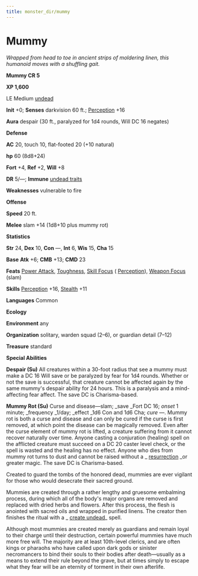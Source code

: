 ```yaml
---
title: monster_dir/mummy
---
```

# Mummy

_Wrapped from head to toe in ancient strips of moldering linen, this humanoid moves with a shuffling gait._

**Mummy CR 5**

**XP 1,600**

LE Medium [undead](creatureTypes#_undead)

**Init** +0; **Senses** darkvision 60 ft.; [Perception](../skill_dir/perception#_perception) +16

**Aura** despair (30 ft., paralyzed for 1d4 rounds, Will DC 16 negates)

**Defense**

**AC** 20, touch 10, flat-footed 20 (+10 natural)

**hp** 60 (8d8+24)

**Fort** +4, **Ref** +2, **Will** +8

**DR** 5/—; **Immune** [undead traits](universalMonsterRules#_undead-traits)

**Weaknesses** vulnerable to fire

**Offense**

**Speed** 20 ft.

**Melee** slam +14 (1d8+10 plus mummy rot)

**Statistics**

**Str** 24, **Dex** 10, **Con** —, **Int** 6, **Wis** 15, **Cha** 15

**Base**  **Atk** +6; **CMB** +13; **CMD** 23

**Feats** [Power Attack](../feats#_power-attack), [Toughness](../feats#_toughness), [Skill Focus](../feats#_skill-focus) ( [Perception](../skill_dir/perception#_perception)), [Weapon Focus](../feats#_weapon-focus) (slam)

**Skills** [Perception](../skill_dir/perception#_perception) +16, [Stealth](../skill_dir/stealth#_stealth) +11

**Languages** Common

**Ecology**

**Environment** any

**Organization** solitary, warden squad (2–6), or guardian detail (7–12)

**Treasure** standard

**Special Abilities**

**Despair (Su)** All creatures within a 30-foot radius that see a mummy must make a DC 16 Will save or be paralyzed by fear for 1d4 rounds. Whether or not the save is successful, that creature cannot be affected again by the same mummy's despair ability for 24 hours. This is a paralysis and a mind-affecting fear affect. The save DC is Charisma-based.

**Mummy Rot (Su)** Curse and disease—slam; _save _Fort DC 16; _onset_ 1 minute; _frequency _1/day; _effect _1d6 Con and 1d6 Cha; _cure_ —. Mummy rot is both a curse and disease and can only be cured if the curse is first removed, at which point the disease can be magically removed. Even after the curse element of mummy rot is lifted, a creature suffering from it cannot recover naturally over time. Anyone casting a conjuration (healing) spell on the afflicted creature must succeed on a DC 20 caster level check, or the spell is wasted and the healing has no effect. Anyone who dies from mummy rot turns to dust and cannot be raised without a _ [resurrection](../spell_dir/resurrection#_resurrection) _or greater magic. The save DC is Charisma-based.

Created to guard the tombs of the honored dead, mummies are ever vigilant for those who would desecrate their sacred ground.

Mummies are created through a rather lengthy and gruesome embalming process, during which all of the body's major organs are removed and replaced with dried herbs and flowers. After this process, the flesh is anointed with sacred oils and wrapped in purified linens. The creator then finishes the ritual with a _ [create undead](../spell_dir/createUndead#_create-undead)_ spell.

Although most mummies are created merely as guardians and remain loyal to their charge until their destruction, certain powerful mummies have much more free will. The majority are at least 10th-level clerics, and are often kings or pharaohs who have called upon dark gods or sinister necromancers to bind their souls to their bodies after death—usually as a means to extend their rule beyond the grave, but at times simply to escape what they fear will be an eternity of torment in their own afterlife.

